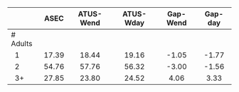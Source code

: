 
|                      |         ASEC |    ATUS-Wend |    ATUS-Wday |     Gap-Wend |      Gap-day |
| -------------------- | :----------: | :----------: | :----------: | :----------: | :----------: |
| # Adults             |              |              |              |              |              |
| &nbsp;&nbsp;1        |        17.39 |        18.44 |        19.16 |        -1.05 |        -1.77 |
| &nbsp;&nbsp;2        |        54.76 |        57.76 |        56.32 |        -3.00 |        -1.56 |
| &nbsp;&nbsp;3+       |        27.85 |        23.80 |        24.52 |         4.06 |         3.33 |

